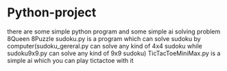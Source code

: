 # Python-project
there are some simple python program and some simple ai solving problem
8Queen
8Puzzle
sudoku.py is a program which can solve sudoku by computer(sudoku_gereral.py can solve any kind of 4x4 sudoku while sudoku9x9.py can solve any kind of 9x9 sudoku)
TicTacToeMiniMax.py is a simple ai which you can play tictactoe with it
